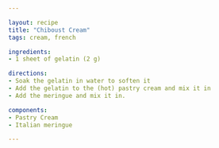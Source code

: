 ```yaml
---

layout: recipe
title: "Chiboust Cream"
tags: cream, french

ingredients:
- 1 sheet of gelatin (2 g)

directions:
- Soak the gelatin in water to soften it
- Add the gelatin to the (hot) pastry cream and mix it in
- Add the meringue and mix it in.

components:
- Pastry Cream
- Italian meringue

---
```

